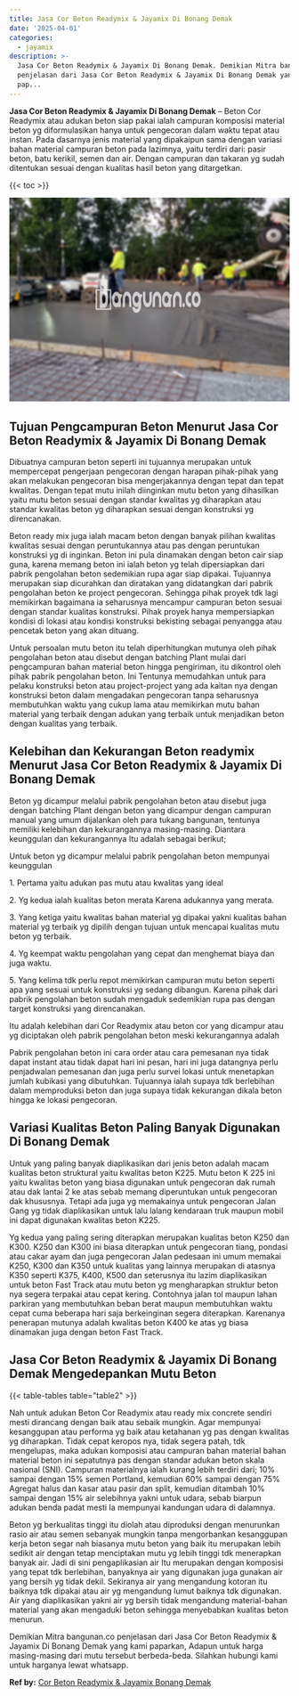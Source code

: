```yaml
---
title: Jasa Cor Beton Readymix & Jayamix Di Bonang Demak
date: '2025-04-01'
categories:
  - jayamix
description: >-
  Jasa Cor Beton Readymix & Jayamix Di Bonang Demak. Demikian Mitra bangunan.co
  penjelasan dari Jasa Cor Beton Readymix & Jayamix Di Bonang Demak yang kami
  pap...
---
```


**Jasa Cor Beton Readymix & Jayamix Di Bonang Demak** – Beton Cor Readymix atau adukan beton siap pakai ialah campuran komposisi material beton yg diformulasikan hanya untuk pengecoran dalam waktu tepat atau instan. Pada dasarnya jenis material yang dipakaipun sama dengan variasi bahan material campuran beton pada lazimnya, yaitu terdiri dari: pasir beton, batu kerikil, semen dan air. Dengan campuran dan takaran yg sudah ditentukan sesuai dengan kualitas hasil beton yang ditargetkan.

{{< toc >}}

![Jasa Cor Beton Readymix & Jayamix Di Bonang Demak](/images/jasa-cor-readymix-59.png)

## Tujuan Pengcampuran Beton Menurut Jasa Cor Beton Readymix & Jayamix Di Bonang Demak

Dibuatnya campuran beton seperti ini tujuannya merupakan untuk mempercepat pengerjaan pengecoran dengan harapan pihak-pihak yang akan melakukan pengecoran bisa mengerjakannya dengan tepat dan tepat kwalitas. Dengan tepat mutu inilah diinginkan mutu beton yang dihasilkan yaitu mutu beton sesuai dengan standar kwalitas yg diharapkan atau standar kwalitas beton yg diharapkan sesuai dengan konstruksi yg direncanakan.

Beton ready mix juga ialah macam beton dengan banyak pilihan kwalitas kwalitas sesuai dengan peruntukannya atau pas dengan peruntukan konstruksi yg di inginkan. Beton ini pula dinamakan dengan beton cair siap guna, karena memang beton ini ialah beton yg telah dipersiapkan dari pabrik pengolahan beton sedemikian rupa agar siap dipakai. Tujuannya merupakan siap dicurahkan dan diratakan yang didatangkan dari pabrik pengolahan beton ke project pengecoran. Sehingga pihak proyek tdk lagi memikirkan bagaimana ia seharusnya mencampur campuran beton sesuai dengan standar kualitas konstruksi. Pihak proyek hanya mempersiapkan kondisi di lokasi atau kondisi konstruksi bekisting sebagai penyangga atau pencetak beton yang akan dituang.

Untuk persoalan mutu beton itu telah diperhitungkan mutunya oleh pihak pengolahan beton atau disebut dengan batching Plant mulai dari pengcampuran bahan material beton hingga pengiriman, itu dikontrol oleh pihak pabrik pengolahan beton. Ini Tentunya memudahkan untuk para pelaku konstruksi beton atau project-project yang ada kaitan nya dengan konstruksi beton dalam mengadakan pengecoran tanpa seharusnya membutuhkan waktu yang cukup lama atau memikirkan mutu bahan material yang terbaik dengan adukan yang terbaik untuk menjadikan beton dengan kualitas yang terbaik.

## Kelebihan dan Kekurangan Beton readymix Menurut Jasa Cor Beton Readymix & Jayamix Di Bonang Demak

Beton yg dicampur melalui pabrik pengolahan beton atau disebut juga dengan batching Plant dengan beton yang dicampur dengan campuran manual yang umum dijalankan oleh para tukang bangunan, tentunya memiliki kelebihan dan kekurangannya masing-masing. Diantara keunggulan dan kekurangannya Itu adalah sebagai berikut;

Untuk beton yg dicampur melalui pabrik pengolahan beton mempunyai keunggulan

1\. Pertama yaitu adukan pas mutu atau kwalitas yang ideal

2\. Yg kedua ialah kualitas beton merata Karena adukannya yang merata.

3\. Yang ketiga yaitu kwalitas bahan material yg dipakai yakni kualitas bahan material yg terbaik yg dipilih dengan tujuan untuk mencapai kualitas mutu beton yg terbaik.

4\. Yg keempat waktu pengolahan yang cepat dan menghemat biaya dan juga waktu.

5\. Yang kelima tdk perlu repot memikirkan campuran mutu beton seperti apa yang sesuai untuk konstruksi yg sedang dibangun. Karena pihak dari pabrik pengolahan beton sudah mengaduk sedemikian rupa pas dengan target konstruksi yang direncanakan.

Itu adalah kelebihan dari Cor Readymix atau beton cor yang dicampur atau yg diciptakan oleh pabrik pengolahan beton meski kekurangannya adalah

Pabrik pengolahan beton ini cara order atau cara pemesanan nya tidak dapat instant atau tidak dapat hari ini pesan, hari ini juga datangnya perlu penjadwalan pemesanan dan juga perlu survei lokasi untuk menetapkan jumlah kubikasi yang dibutuhkan. Tujuannya ialah supaya tdk berlebihan dalam memproduksi beton dan juga supaya tidak kekurangan dikala beton hingga ke lokasi pengecoran.

## Variasi Kualitas Beton Paling Banyak Digunakan Di Bonang Demak

Untuk yang paling banyak diaplikasikan dari jenis beton adalah macam kualitas beton struktural yaitu kwalitas beton K225. Mutu beton K 225 ini yaitu kwalitas beton yang biasa digunakan untuk pengecoran dak rumah atau dak lantai 2 ke atas sebab memang diperuntukan untuk pengecoran dak khususnya. Tetapi ada juga yg memakainya untuk pengecoran Jalan Gang yg tidak diaplikasikan untuk lalu lalang kendaraan truk maupun mobil ini dapat digunakan kwalitas beton K225.

Yg kedua yang paling sering diterapkan merupakan kualitas beton K250 dan K300. K250 dan K300 ini biasa diterapkan untuk pengecoran tiang, pondasi atau cakar ayam dan juga pengecoran Jalan pedesaan ini umum memakai K250, K300 dan K350 untuk kualitas yang lainnya merupakan di atasnya K350 seperti K375, K400, K500 dan seterusnya itu lazim diaplikasikan untuk beton Fast Track atau mutu beton yg mengharapkan struktur beton nya segera terpakai atau cepat kering. Contohnya jalan tol maupun lahan parkiran yang membutuhkan beban berat maupun membutuhkan waktu cepat cuma beberapa hari saja berkeinginan segera diterapkan. Karenanya penerapan mutunya adalah kwalitas beton K400 ke atas yg biasa dinamakan juga dengan beton Fast Track.

## Jasa Cor Beton Readymix & Jayamix Di Bonang Demak Mengedepankan Mutu Beton

{{< table-tables table="table2" >}}

Nah untuk adukan Beton Cor Readymix atau ready mix concrete sendiri mesti dirancang dengan baik atau sebaik mungkin. Agar mempunyai kesanggupan atau performa yg baik atau ketahanan yg pas dengan kwalitas yg diharapkan. Tidak cepat keropos nya, tidak segera patah, tdk mengelupas, maka adukan komposisi atau campuran bahan material bahan material beton ini sepatutnya pas dengan standar adukan beton skala nasional (SNI). Campuran materialnya ialah kurang lebih terdiri dari; 10% sampai dengan 15% semen Portland, kemudian 60% sampai dengan 75% Agregat halus dan kasar atau pasir dan split, kemudian ditambah 10% sampai dengan 15% air selebihnya yakni untuk udara, sebab biarpun adukan benda padat mesti Ia mempunyai kandungan udara di dalamnya.

Beton yg berkualitas tinggi itu diolah atau diproduksi dengan menurunkan rasio air atau semen sebanyak mungkin tanpa mengorbankan kesanggupan kerja beton segar nah biasanya mutu beton yang baik itu merupakan lebih sedikit air dengan tetap menciptakan mutu yg lebih tinggi tdk menerapkan banyak air. Jadi di sini pengaplikasian air Itu merupakan dengan komposisi yang tepat tdk berlebihan, banyaknya air yang digunakan juga gunakan air yang bersih yg tidak dekil. Sekiranya air yang mengandung kotoran itu baiknya tdk dipakai atau air yg mengandung lumut baiknya tdk digunakan. Air yang diaplikasikan yakni air yg bersih tidak mengandung material-bahan material yang akan mengaduki beton sehingga menyebabkan kualitas beton menurun.

Demikian Mitra bangunan.co penjelasan dari Jasa Cor Beton Readymix & Jayamix Di Bonang Demak yang kami paparkan, Adapun untuk harga masing-masing dari mutu tersebut berbeda-beda. Silahkan hubungi kami untuk harganya lewat whatsapp.

**Ref by:** [Cor Beton Readymix & Jayamix Bonang Demak](https://id.wikipedia.org/wiki/Cor)
